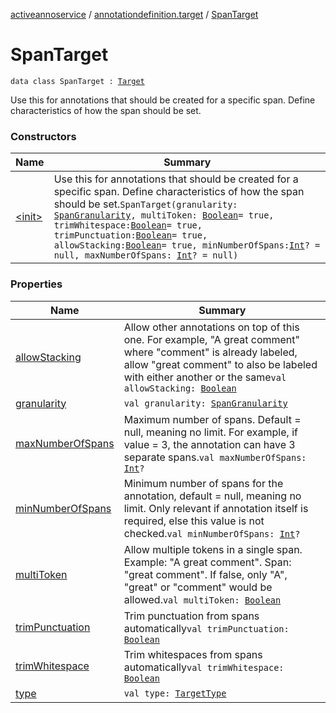 [activeannoservice](../../index.md) / [annotationdefinition.target](../index.md) / [SpanTarget](./index.md)

# SpanTarget

`data class SpanTarget : `[`Target`](../-target/index.md)

Use this for annotations that should be created for a specific span. Define characteristics of how the span should be set.

### Constructors

| Name | Summary |
|---|---|
| [&lt;init&gt;](-init-.md) | Use this for annotations that should be created for a specific span. Define characteristics of how the span should be set.`SpanTarget(granularity: `[`SpanGranularity`](../-span-granularity/index.md)`, multiToken: `[`Boolean`](https://kotlinlang.org/api/latest/jvm/stdlib/kotlin/-boolean/index.html)` = true, trimWhitespace: `[`Boolean`](https://kotlinlang.org/api/latest/jvm/stdlib/kotlin/-boolean/index.html)` = true, trimPunctuation: `[`Boolean`](https://kotlinlang.org/api/latest/jvm/stdlib/kotlin/-boolean/index.html)` = true, allowStacking: `[`Boolean`](https://kotlinlang.org/api/latest/jvm/stdlib/kotlin/-boolean/index.html)` = true, minNumberOfSpans: `[`Int`](https://kotlinlang.org/api/latest/jvm/stdlib/kotlin/-int/index.html)`? = null, maxNumberOfSpans: `[`Int`](https://kotlinlang.org/api/latest/jvm/stdlib/kotlin/-int/index.html)`? = null)` |

### Properties

| Name | Summary |
|---|---|
| [allowStacking](allow-stacking.md) | Allow other annotations on top of this one. For example, "A great comment" where "comment" is already labeled, allow "great comment" to also be labeled with either another or the same`val allowStacking: `[`Boolean`](https://kotlinlang.org/api/latest/jvm/stdlib/kotlin/-boolean/index.html) |
| [granularity](granularity.md) | `val granularity: `[`SpanGranularity`](../-span-granularity/index.md) |
| [maxNumberOfSpans](max-number-of-spans.md) | Maximum number of spans. Default = null, meaning no limit. For example, if value = 3, the annotation can have 3 separate spans.`val maxNumberOfSpans: `[`Int`](https://kotlinlang.org/api/latest/jvm/stdlib/kotlin/-int/index.html)`?` |
| [minNumberOfSpans](min-number-of-spans.md) | Minimum number of spans for the annotation, default = null, meaning no limit. Only relevant if annotation itself is required, else this value is not checked.`val minNumberOfSpans: `[`Int`](https://kotlinlang.org/api/latest/jvm/stdlib/kotlin/-int/index.html)`?` |
| [multiToken](multi-token.md) | Allow multiple tokens in a single span. Example:     "A great comment". Span: "great comment". If false, only "A", "great" or "comment" would be allowed.`val multiToken: `[`Boolean`](https://kotlinlang.org/api/latest/jvm/stdlib/kotlin/-boolean/index.html) |
| [trimPunctuation](trim-punctuation.md) | Trim punctuation from spans automatically`val trimPunctuation: `[`Boolean`](https://kotlinlang.org/api/latest/jvm/stdlib/kotlin/-boolean/index.html) |
| [trimWhitespace](trim-whitespace.md) | Trim whitespaces from spans automatically`val trimWhitespace: `[`Boolean`](https://kotlinlang.org/api/latest/jvm/stdlib/kotlin/-boolean/index.html) |
| [type](type.md) | `val type: `[`TargetType`](../-target-type/index.md) |
